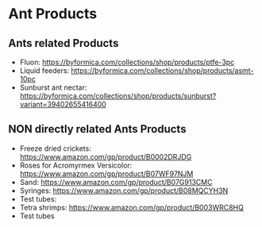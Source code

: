# Ant Products

## Ants related Products

* Fluon: https://byformica.com/collections/shop/products/ptfe-3pc
* Liquid feeders: https://byformica.com/collections/shop/products/asmt-10pc
* Sunburst ant nectar: https://byformica.com/collections/shop/products/sunburst?variant=39402655416400

## NON directly related Ants Products

* Freeze dried crickets: https://www.amazon.com/gp/product/B0002DRJDG
* Roses for Acromyrmex Versicolor: https://www.amazon.com/gp/product/B07WF97NJM
* Sand: https://www.amazon.com/gp/product/B07G913CMC
* Syringes: https://www.amazon.com/gp/product/B08MQCYH3N
* Test tubes:
* Tetra shrimps: https://www.amazon.com/gp/product/B003WRC8HQ
* Test tubes